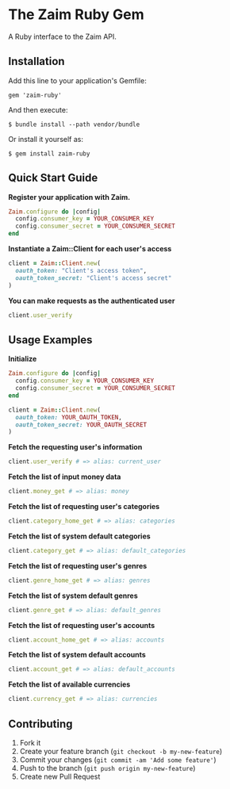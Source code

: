 # The Zaim Ruby Gem

A Ruby interface to the Zaim API.

## Installation

Add this line to your application's Gemfile:

    gem 'zaim-ruby'

And then execute:

    $ bundle install --path vendor/bundle

Or install it yourself as:

    $ gem install zaim-ruby

## Quick Start Guide

**Register your application with Zaim.**

```ruby
Zaim.configure do |config|
  config.consumer_key = YOUR_CONSUMER_KEY
  config.consumer_secret = YOUR_CONSUMER_SECRET
end
```

**Instantiate a Zaim::Client for each user's access**

```ruby
client = Zaim::Client.new(
  oauth_token: "Client's access token",
  oauth_token_secret: "Client's access secret"
)
```

**You can make requests as the authenticated user**

```ruby
client.user_verify
```

## Usage Examples

**Initialize**

```ruby
Zaim.configure do |config|
  config.consumer_key = YOUR_CONSUMER_KEY
  config.consumer_secret = YOUR_CONSUMER_SECRET
end

client = Zaim::Client.new(
  oauth_token: YOUR_OAUTH_TOKEN,
  oauth_token_secret: YOUR_OAUTH_SECRET
)
```

**Fetch the requesting user's information**

```ruby
client.user_verify # => alias: current_user
```

**Fetch the list of input money data**

```ruby
client.money_get # => alias: money
```


**Fetch the list of requesting user's categories**

```ruby
client.category_home_get # => alias: categories
```

**Fetch the list of system default categories**

```ruby
client.category_get # => alias: default_categories
```

**Fetch the list of requesting user's genres**

```ruby
client.genre_home_get # => alias: genres
```

**Fetch the list of system default genres**

```ruby
client.genre_get # => alias: default_genres
```

**Fetch the list of requesting user's accounts**

```ruby
client.account_home_get # => alias: accounts
```

**Fetch the list of system default accounts**

```ruby
client.account_get # => alias: default_accounts
```

**Fetch the list of available currencies**

```ruby
client.currency_get # => alias: currencies
```

## Contributing

1. Fork it
2. Create your feature branch (`git checkout -b my-new-feature`)
3. Commit your changes (`git commit -am 'Add some feature'`)
4. Push to the branch (`git push origin my-new-feature`)
5. Create new Pull Request
